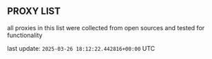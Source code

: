 ## PROXY LIST

all proxies in this list were collected from open sources and tested for functionality

last update: `2025-03-26 18:12:22.442816+00:00` UTC